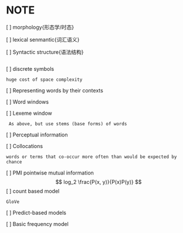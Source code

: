 # NOTE

[ ] morphology{形态学/时态}

[ ] lexical senmantic{词汇语义}

[ ] Syntactic structure{语法结构}

```

```

[ ]  discrete symbols

```
huge cost of space complexity
```



[ ] Representing words by their contexts

[ ] Word windows

[ ] Lexeme window

```
 As above, but use stems (base forms) of words
```

[ ] Perceptual information

[ ] Collocations

```
words or terms that co-occur more often than would be expected by chance
```

[ ] PMI pointwise mutual information
$$
log_2 \frac{P(x, y)}{P(x)P(y)}
$$
[ ] count based model

```
GloVe
```

[ ] Predict-based models

[ ] Basic frequency model





